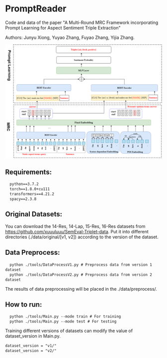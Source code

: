 # PromptReader

Code and data of the paper "A Multi-Round MRC Framework incorporating
Prompt Learning for Aspect Sentiment Triple
Extraction" 

Authors: 	Junyu Xiong, Yuyao Zhang, Fuyao Zhang, Yijia Zhang.

![Image text](https://github.com/xjy0916/PromptReader/blob/main/figure/fig3.png)

## Requirements:

```
  python==3.7.2
  torch==1.8.0+cu111
  transformers==4.21.2
  spacy==2.3.8
```

## Original Datasets:

You can download the 14-Res, 14-Lap, 15-Res, 16-Res datasets from https://github.com/xuuuluuu/SemEval-Triplet-data.
Put it into different directories (./data/original/[v1, v2]) according to the version of the dataset.

## Data Preprocess:

```
  python ./tools/DataProcessV1.py # Preprocess data from version 1 dataset
  python ./tools/DataProcessV2.py # Preprocess data from version 2 dataset
```
The results of data preprocessing will be placed in the ./data/preprocess/.

## How to run:

```
  python ./tools/Main.py --mode train # For training
  python ./tools/Main.py --mode test # For testing
```
Training different versions of datasets can modify the value of dataset_version in Main.py.
```
dataset_version = "v1/"
dataset_version = "v2/"
```

